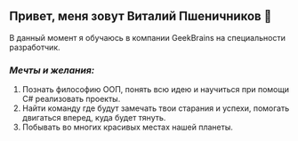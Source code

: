 ## __Привет, меня зовут Виталий Пшеничников__ 👋

В данный момент я обучаюсь в компании GeekBrains на специальности разработчик.
### _Мечты и желания:_

1. Познать философию ООП, понять всю идею и научиться при помощи С# реализовать проекты.
2. Найти команду где будут замечать твои старания и успехи, помогать двигаться вперед, куда будет тянуть.
3. Побывать во многих красивых местах нашей планеты.
